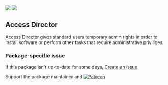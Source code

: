 [![](https://img.shields.io/chocolatey/v/accessdirector?color=green&label=accessdirector)](https://chocolatey.org/packages/accessdirector) [![](https://img.shields.io/chocolatey/dt/accessdirector)](https://chocolatey.org/packages/accessdirector)

## Access Director

Access Director gives standard users temporary admin rights in order to install software or perform other tasks that require administrative priviliges.

### Package-specific issue
If this package isn't up-to-date for some days, [Create an issue](https://github.com/tunisiano187/Chocolatey-packages/issues/new/choose)

Support the package maintainer and [![Patreon](https://cdn.jsdelivr.net/gh/tunisiano187/Chocolatey-packages@d15c4e19c709e7148588d4523ffc6dd3cd3c7e5e/icons/patreon.png)](https://www.patreon.com/tunisiano)
